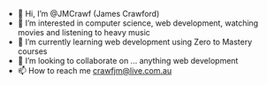 - 👋 Hi, I’m @JMCrawf (James Crawford)
- 👀 I’m interested in computer science, web development, watching movies and listening to heavy music
- 🌱 I’m currently learning web development using Zero to Mastery courses
- 💞️ I’m looking to collaborate on ... anything web development
- 📫 How to reach me crawfjm@live.com.au

<!---
JMCrawf/JMCrawf is a ✨ special ✨ repository because its `README.md` (this file) appears on your GitHub profile.
You can click the Preview link to take a look at your changes.
--->
